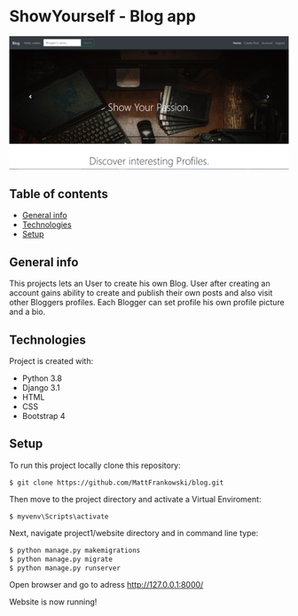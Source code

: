 # ShowYourself - Blog app
![Home Page 1](screenshots/screenshot1.png)
## Table of contents
* [General info](#general-info)
* [Technologies](#technologies)
* [Setup](#setup)
## General info
This projects lets an User to create his own Blog. User after creating an account gains ability to create and publish their own posts and also visit other Bloggers profiles.
Each Blogger can set profile his own profile picture and a bio.
## Technologies
Project is created with:
* Python 3.8
* Django 3.1
* HTML
* CSS
* Bootstrap 4
## Setup
To run this project locally clone this repository:
```
$ git clone https://github.com/MattFrankowski/blog.git
```
Then move to the project directory and activate a Virtual Enviroment:
```
$ myvenv\Scripts\activate
```
Next, navigate project1/website directory and in command line type:
```
$ python manage.py makemigrations
$ python manage.py migrate
$ python manage.py runserver
```
Open browser and go to adress http://127.0.0.1:8000/

Website is now running!
